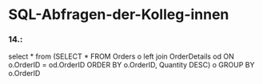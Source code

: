 # SQL-Abfragen-der-Kolleg-innen

### 14.:
select * from (SELECT * FROM Orders o left join OrderDetails od ON o.OrderID = od.OrderID ORDER BY o.OrderID, Quantity DESC) o GROUP BY o.OrderID

